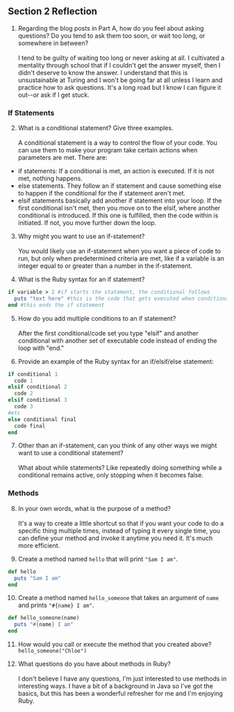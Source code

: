 ## Section 2 Reflection

1. Regarding the blog posts in Part A, how do you feel about asking questions? Do you tend to ask them too soon, or wait too long, or somewhere in between?\
\
  I tend to be guilty of waiting too long or never asking at all. I cultivated a mentality through school that if I couldn't get the answer myself, then I didn't deserve to know the answer. I understand that this is unsustainable at Turing and I won't be going far at all unless I learn and practice how to ask questions. It's a long road but I know I can figure it out--or ask if I get stuck.

### If Statements

2. What is a conditional statement? Give three examples.\
\
 A conditional statement is a way to control the flow of your code. You can use them to make your program take certain actions when parameters are met. There are:
  * if statements: If a conditional is met, an action is executed. If it is not met, nothing happens.
  * else statements. They follow an if statement and cause something else to happen if the conditional for the if statement aren't met.
  * elsif statements basically add another if statement into your loop. If the first conditional isn't met, then you move on to the elsif, where another conditional is introduced. If this one is fulfilled, then the code within is initiated. If not, you move further down the loop.
3. Why might you want to use an if-statement?\
\
  You would likely use an if-statement when you want a piece of code to run, but only when predetermined criteria are met, like if a variable is an integer equal to or greater than a number in the if-statement.

4. What is the Ruby syntax for an if statement?
```ruby
if variable > 2 #if starts the statement, the conditional follows
  puts "text here" #this is the code that gets executed when conditional is fulfilled
end #this ends the if statement
```
5. How do you add multiple conditions to an if statement?\
\
  After the first conditional/code set you type "elsif" and another conditional with another set of executable code instead of ending the loop with "end."

6. Provide an example of the Ruby syntax for an if/elsif/else statement:
```ruby
if conditional 1
  code 1
elsif conditional 2
  code 2
elsif conditional 3
  code 3
#etc
else conditional final
  code final
end
```
7. Other than an if-statement, can you think of any other ways we might want to use a conditional statement?\
\
What about while statements? Like repeatedly doing something while a conditional remains active, only stopping when it becomes false.

### Methods

8. In your own words, what is the purpose of a method?\
\
It's a way to create a little shortcut so that if you want your code to do a specific thing multiple times, instead of typing it every single time, you can define your method and invoke it anytime you need it. It's much more efficient.

9. Create a method named `hello` that will print `"Sam I am"`.
```ruby
def hello
  puts "Sam I am"
end
```
10. Create a method named `hello_someone` that takes an argument of `name` and prints `"#{name} I am"`.
```ruby
def hello_someone(name)
  puts "#{name} I am"
end
```

11. How would you call or execute the method that you created above?\
`hello_someone("Chloe")`

12. What questions do you have about methods in Ruby?\
\
I don't believe I have any questions, I'm just interested to use methods in interesting ways. I have a bit of a background in Java so I've got the basics, but this has been a wonderful refresher for me and I'm enjoying Ruby.
